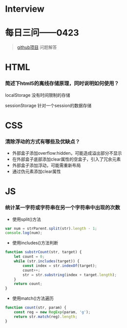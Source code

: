 # Interview
# 每日三问——0423
> [github项目](https://github.com/haizlin/fe-interview?utm_source=ZHShareTargetIDMore&utm_medium=social&utm_oi=750848792785354752) 问题解答
# HTML
### 简述下html5的离线存储原理，同时说明如何使用？
localStorage 没有时间限制的存储

sessionStorage 针对一个session的数据存储
# CSS
### 清除浮动的方式有哪些及优缺点？
* 外部盒子添加overflow:hidden，可能造成溢出部分不显示
* 在外部盒子底部添加clear属性的空盒子，引入了冗余元素
* 外部盒子添加浮动，可能需重新布局
* 通过伪元素添加clear属性
# JS
### 统计某一字符或字符串在另一个字符串中出现的次数
* 使用split()方法
```javascript
var num = strParent.split(str).length - 1;
console.log(num);
```
* 使用includes()方法判断
```javascript
function substrCount(str, target) {
	let count = 0;
	while (str.includes(target)) {
		const index = str.indexOf(target);
		count++;
		str = str.substring(index + target.length);
	}
	return count;
}
```
* 使用match()方法遍历
```javascript
function count(str, param) {
	const reg = new RegExp(param, 'g');
	return str.match(reg).length;
}
```
